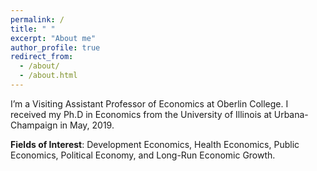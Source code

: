 ```yaml
---
permalink: /
title: " "
excerpt: "About me"
author_profile: true
redirect_from: 
  - /about/
  - /about.html
---
```


I’m a Visiting Assistant Professor of Economics at Oberlin College. I received my Ph.D in Economics from the University of Illinois at Urbana-Champaign in May, 2019.

**Fields of Interest**: Development Economics, Health Economics, Public Economics, Political Economy, and Long-Run Economic Growth.